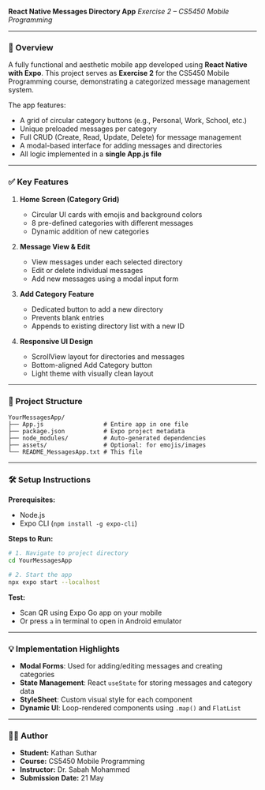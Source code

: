**React Native Messages Directory App**
*Exercise 2 – CS5450 Mobile Programming*

---

### 📱 Overview

A fully functional and aesthetic mobile app developed using **React Native with Expo**. This project serves as **Exercise 2** for the CS5450 Mobile Programming course, demonstrating a categorized message management system.

The app features:

* A grid of circular category buttons (e.g., Personal, Work, School, etc.)
* Unique preloaded messages per category
* Full CRUD (Create, Read, Update, Delete) for message management
* A modal-based interface for adding messages and directories
* All logic implemented in a **single App.js file**

---

### ✅ Key Features

1. **Home Screen (Category Grid)**

   * Circular UI cards with emojis and background colors
   * 8 pre-defined categories with different messages
   * Dynamic addition of new categories

2. **Message View & Edit**

   * View messages under each selected directory
   * Edit or delete individual messages
   * Add new messages using a modal input form

3. **Add Category Feature**

   * Dedicated button to add a new directory
   * Prevents blank entries
   * Appends to existing directory list with a new ID

4. **Responsive UI Design**

   * ScrollView layout for directories and messages
   * Bottom-aligned Add Category button
   * Light theme with visually clean layout

---

### 📁 Project Structure

```
YourMessagesApp/
├── App.js                 # Entire app in one file
├── package.json           # Expo project metadata
├── node_modules/          # Auto-generated dependencies
├── assets/                # Optional: for emojis/images
└── README_MessagesApp.txt # This file
```

---

### 🛠 Setup Instructions

**Prerequisites:**

* Node.js
* Expo CLI (`npm install -g expo-cli`)

**Steps to Run:**

```bash
# 1. Navigate to project directory
cd YourMessagesApp

# 2. Start the app
npx expo start --localhost
```

**Test:**

* Scan QR using Expo Go app on your mobile
* Or press `a` in terminal to open in Android emulator

---

### 💡 Implementation Highlights

* **Modal Forms**: Used for adding/editing messages and creating categories
* **State Management**: React `useState` for storing messages and category data
* **StyleSheet**: Custom visual style for each component
* **Dynamic UI**: Loop-rendered components using `.map()` and `FlatList`

---



### 👨‍💻 Author

* **Student:** Kathan Suthar
* **Course:** CS5450 Mobile Programming
* **Instructor:** Dr. Sabah Mohammed
* **Submission Date:** 21 May
